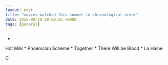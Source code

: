 ```yaml
---
layout: post
title: "movies watched this summer in chronological order"
date: 2025-08-28 20:00:55 +0000
tags: [general]
---
```


*
Hot Milk
  *
Phoenician Scheme
  *
Together
  *
There Will be Blood
  *
La Haine

C
